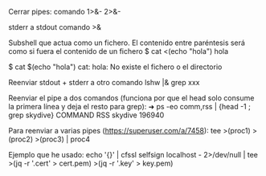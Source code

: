 Cerrar pipes:
comando 1>&- 2>&-


stderr a stdout
comando >&


Subshell que actua como un fichero.
El contenido entre paréntesis será como si fuera el contenido de un fichero
$ cat <(echo "hola")
hola

$ cat $(echo "hola")
cat: hola: No existe el fichero o el directorio



Reenviar stdout + stderr a otro comando
lshw |& grep xxx


Reenviar el pipe a dos comandos (funciona por que el head solo consume la primera línea y deja el resto para grep):
➜ ps -eo comm,rss  | {head -1 ; grep skydive}
COMMAND           RSS
skydive         196940


Para reenviar a varias pipes (https://superuser.com/a/7458):
tee >(proc1) >(proc2) >(proc3) | proc4

Ejemplo que he usado:
echo '{}' | cfssl selfsign localhost - 2>/dev/null | tee >(jq -r '.cert' > cert.pem) >(jq -r '.key' > key.pem)
